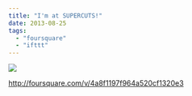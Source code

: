 ```yaml
---
title: "I'm at SUPERCUTS!"
date: 2013-08-25
tags: 
  - "foursquare"
  - "ifttt"
---
```


![](images/staticmap?center=37.751395,-122.43263096666666&zoom=16&size=710x440&maptype=roadmap&sensor=false&markers=color:red%7C37.751395,-122.43263096666666)  
  
http://foursquare.com/v/4a8f1197f964a520cf1320e3
